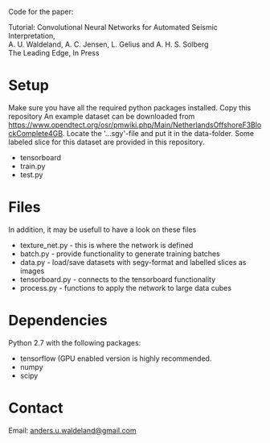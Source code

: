 Code for the paper:

Tutorial: Convolutional Neural Networks for Automated Seismic Interpretation,<br />
A. U. Waldeland, A. C. Jensen, L. Gelius and A. H. S. Solberg <br />
The Leading Edge, In Press

# Setup
Make sure you have all the required python packages installed. Copy this repository An example dataset can be downloaded from https://www.opendtect.org/osr/pmwiki.php/Main/NetherlandsOffshoreF3BlockComplete4GB. Locate the '...sgy'-file and put it in the data-folder. Some labeled slice for this dataset are provided in this repository. <br/>
- tensorboard<br/>
- train.py<br/>
- test.py

# Files
In addition, it may be usefull to have a look on these files<br/>
- texture_net.py - this is where the network is defined <br/>
- batch.py - provide functionality to generate training batches <br/>
- data.py - load/save datasets with segy-format and labelled slices as images <br/>
- tensorboard.py - connects to the tensorboard functionality <br/>
- process.py - functions to apply the network to large data cubes

# Dependencies
Python 2.7 with the following packages:<br />
- tensorflow (GPU enabled version is highly recommended. <br />
- numpy<br />
- scipy<br />

# Contact
Email: anders.u.waldeland@gmail.com

